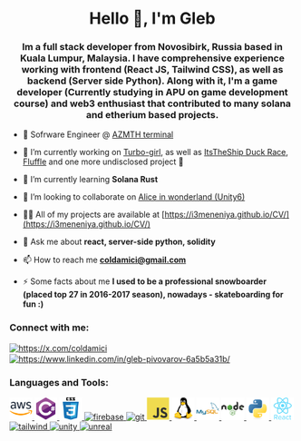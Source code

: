 <h1 align="center">Hello 👋, I'm Gleb</h1>
<h3 align="center">Im a full stack developer from Novosibirk, Russia based in Kuala Lumpur, Malaysia. I have comprehensive experience working with frontend (React JS, Tailwind CSS), as well as backend (Server side Python). Along with it, I'm a game developer (Currently studying in APU on game development course) and web3 enthusiast that contributed to many solana and etherium based projects.</h3>

- 💼 Sofrware Engineer @ [AZMTH terminal](https://www.linkedin.com/company/azmuth-terminal/posts/?feedView=all)

- 🔭 I’m currently working on [Turbo-girl](https://turbogirleclipselive.azmth.ai/), as well as [ItsTheShip Duck Race](https://itsduckrace.itstheship.com/), [Fluffle](https://x.com/fluffleworld) and one more undisclosed project 👀

- 🌱 I’m currently learning **Solana Rust**

- 👯 I’m looking to collaborate on [Alice in wonderland (Unity6)](https://github.com/i3meneniya/alicegame)

- 👨‍💻 All of my projects are available at [https://i3meneniya.github.io/CV/](https://i3meneniya.github.io/CV/)

- 💬 Ask me about **react, server-side python, solidity**

- 📫 How to reach me **coldamici@gmail.com**

- ⚡ Some facts about me **I used to be a professional snowboarder (placed top 27 in 2016-2017 season), nowadays - skateboarding for fun :)**

<h3 align="left">Connect with me:</h3>
<p align="left">
<a href="https://x.com/coldamici" target="blank"><img align="center" src="https://raw.githubusercontent.com/rahuldkjain/github-profile-readme-generator/master/src/images/icons/Social/twitter.svg" alt="https://x.com/coldamici" height="30" width="40" /></a>
<a href="https://www.linkedin.com/in/gleb-pivovarov-6a5b5a31b/" target="blank"><img align="center" src="https://raw.githubusercontent.com/rahuldkjain/github-profile-readme-generator/master/src/images/icons/Social/linked-in-alt.svg" alt="https://www.linkedin.com/in/gleb-pivovarov-6a5b5a31b/" height="30" width="40" /></a>
</p>

<h3 align="left">Languages and Tools:</h3>
<p align="left"> <a href="https://aws.amazon.com" target="_blank" rel="noreferrer"> <img src="https://raw.githubusercontent.com/devicons/devicon/master/icons/amazonwebservices/amazonwebservices-original-wordmark.svg" alt="aws" width="40" height="40"/> </a> <a href="https://www.w3schools.com/cs/" target="_blank" rel="noreferrer"> <img src="https://raw.githubusercontent.com/devicons/devicon/master/icons/csharp/csharp-original.svg" alt="csharp" width="40" height="40"/> </a> <a href="https://www.w3schools.com/css/" target="_blank" rel="noreferrer"> <img src="https://raw.githubusercontent.com/devicons/devicon/master/icons/css3/css3-original-wordmark.svg" alt="css3" width="40" height="40"/> </a> <a href="https://firebase.google.com/" target="_blank" rel="noreferrer"> <img src="https://www.vectorlogo.zone/logos/firebase/firebase-icon.svg" alt="firebase" width="40" height="40"/> </a> <a href="https://git-scm.com/" target="_blank" rel="noreferrer"> <img src="https://www.vectorlogo.zone/logos/git-scm/git-scm-icon.svg" alt="git" width="40" height="40"/> </a> <a href="https://developer.mozilla.org/en-US/docs/Web/JavaScript" target="_blank" rel="noreferrer"> <img src="https://raw.githubusercontent.com/devicons/devicon/master/icons/javascript/javascript-original.svg" alt="javascript" width="40" height="40"/> </a> <a href="https://www.linux.org/" target="_blank" rel="noreferrer"> <img src="https://raw.githubusercontent.com/devicons/devicon/master/icons/linux/linux-original.svg" alt="linux" width="40" height="40"/> </a> <a href="https://www.mysql.com/" target="_blank" rel="noreferrer"> <img src="https://raw.githubusercontent.com/devicons/devicon/master/icons/mysql/mysql-original-wordmark.svg" alt="mysql" width="40" height="40"/> </a> <a href="https://nodejs.org" target="_blank" rel="noreferrer"> <img src="https://raw.githubusercontent.com/devicons/devicon/master/icons/nodejs/nodejs-original-wordmark.svg" alt="nodejs" width="40" height="40"/> </a> <a href="https://www.python.org" target="_blank" rel="noreferrer"> <img src="https://raw.githubusercontent.com/devicons/devicon/master/icons/python/python-original.svg" alt="python" width="40" height="40"/> </a> <a href="https://reactjs.org/" target="_blank" rel="noreferrer"> <img src="https://raw.githubusercontent.com/devicons/devicon/master/icons/react/react-original-wordmark.svg" alt="react" width="40" height="40"/> </a> <a href="https://tailwindcss.com/" target="_blank" rel="noreferrer"> <img src="https://www.vectorlogo.zone/logos/tailwindcss/tailwindcss-icon.svg" alt="tailwind" width="40" height="40"/> </a> <a href="https://unity.com/" target="_blank" rel="noreferrer"> <img src="https://www.vectorlogo.zone/logos/unity3d/unity3d-icon.svg" alt="unity" width="40" height="40"/> </a> <a href="https://unrealengine.com/" target="_blank" rel="noreferrer"> <img src="https://raw.githubusercontent.com/kenangundogan/fontisto/036b7eca71aab1bef8e6a0518f7329f13ed62f6b/icons/svg/brand/unreal-engine.svg" alt="unreal" width="40" height="40"/> </a> </p>
